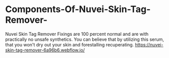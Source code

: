 # Components-Of-Nuvei-Skin-Tag-Remover-
Nuvei Skin Tag Remover Fixings are 100 percent normal and are with practically no unsafe synthetics. You can believe that by utilizing this serum, that you won't dry out your skin and forestalling recuperating. https://nuvei-skin-tag-remover-6a96b6.webflow.io/
